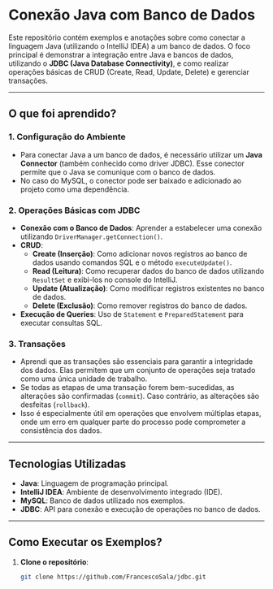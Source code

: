 # Conexão Java com Banco de Dados

Este repositório contém exemplos e anotações sobre como conectar a linguagem Java (utilizando o IntelliJ IDEA) a um banco de dados. O foco principal é demonstrar a integração entre Java e bancos de dados, utilizando o **JDBC (Java Database Connectivity)**, e como realizar operações básicas de CRUD (Create, Read, Update, Delete) e gerenciar transações.

---

## O que foi aprendido?

### 1. **Configuração do Ambiente**
   - Para conectar Java a um banco de dados, é necessário utilizar um **Java Connector** (também conhecido como driver JDBC). Esse conector permite que o Java se comunique com o banco de dados.
   - No caso do MySQL, o conector pode ser baixado e adicionado ao projeto como uma dependência.

### 2. **Operações Básicas com JDBC**
   - **Conexão com o Banco de Dados**: Aprender a estabelecer uma conexão utilizando `DriverManager.getConnection()`.
   - **CRUD**:
     - **Create (Inserção)**: Como adicionar novos registros ao banco de dados usando comandos SQL e o método `executeUpdate()`.
     - **Read (Leitura)**: Como recuperar dados do banco de dados utilizando `ResultSet` e exibi-los no console do IntelliJ.
     - **Update (Atualização)**: Como modificar registros existentes no banco de dados.
     - **Delete (Exclusão)**: Como remover registros do banco de dados.
   - **Execução de Queries**: Uso de `Statement` e `PreparedStatement` para executar consultas SQL.

### 3. **Transações**
   - Aprendi que as transações são essenciais para garantir a integridade dos dados. Elas permitem que um conjunto de operações seja tratado como uma única unidade de trabalho.
   - Se todas as etapas de uma transação forem bem-sucedidas, as alterações são confirmadas (`commit`). Caso contrário, as alterações são desfeitas (`rollback`).
   - Isso é especialmente útil em operações que envolvem múltiplas etapas, onde um erro em qualquer parte do processo pode comprometer a consistência dos dados.

---

## Tecnologias Utilizadas
- **Java**: Linguagem de programação principal.
- **IntelliJ IDEA**: Ambiente de desenvolvimento integrado (IDE).
- **MySQL**: Banco de dados utilizado nos exemplos.
- **JDBC**: API para conexão e execução de operações no banco de dados.

---

## Como Executar os Exemplos?

1. **Clone o repositório**:
   ```bash
   git clone https://github.com/FrancescoSala/jdbc.git
   ```
